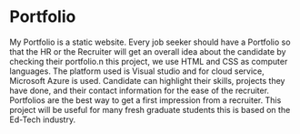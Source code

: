 # Portfolio
My Portfolio is a static website. Every job seeker should have a Portfolio so that the HR or the Recruiter will get an overall idea about the candidate by checking their portfolio.n this project, we use HTML and CSS as computer languages. The platform used is Visual studio and for cloud service, Microsoft Azure is used. Candidate can highlight their skills, projects they have done, and their contact information for the ease of the recruiter. Portfolios are the best way to get a first impression from a recruiter. This project will be useful for many fresh graduate students this is based on the Ed-Tech industry.
